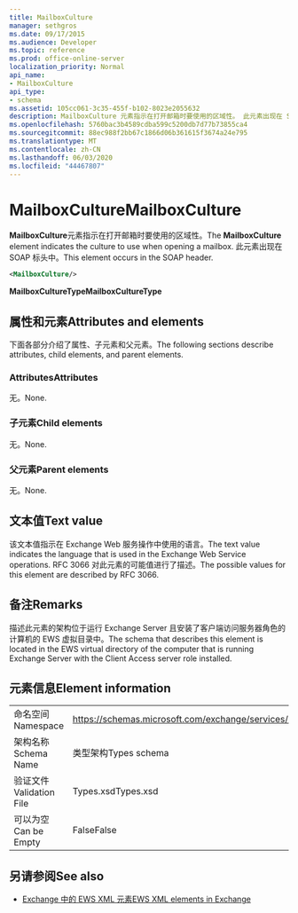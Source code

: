 ```yaml
---
title: MailboxCulture
manager: sethgros
ms.date: 09/17/2015
ms.audience: Developer
ms.topic: reference
ms.prod: office-online-server
localization_priority: Normal
api_name:
- MailboxCulture
api_type:
- schema
ms.assetid: 105cc061-3c35-455f-b102-8023e2055632
description: MailboxCulture 元素指示在打开邮箱时要使用的区域性。 此元素出现在 SOAP 标头中。
ms.openlocfilehash: 5760bac3b4589cdba599c5200db7d77b73855ca4
ms.sourcegitcommit: 88ec988f2bb67c1866d06b361615f3674a24e795
ms.translationtype: MT
ms.contentlocale: zh-CN
ms.lasthandoff: 06/03/2020
ms.locfileid: "44467807"
---
```

# <a name="mailboxculture"></a><span data-ttu-id="d66f9-104">MailboxCulture</span><span class="sxs-lookup"><span data-stu-id="d66f9-104">MailboxCulture</span></span>

<span data-ttu-id="d66f9-105">**MailboxCulture**元素指示在打开邮箱时要使用的区域性。</span><span class="sxs-lookup"><span data-stu-id="d66f9-105">The **MailboxCulture** element indicates the culture to use when opening a mailbox.</span></span> <span data-ttu-id="d66f9-106">此元素出现在 SOAP 标头中。</span><span class="sxs-lookup"><span data-stu-id="d66f9-106">This element occurs in the SOAP header.</span></span> 
  
```xml
<MailboxCulture/>
```

<span data-ttu-id="d66f9-107">**MailboxCultureType**</span><span class="sxs-lookup"><span data-stu-id="d66f9-107">**MailboxCultureType**</span></span>

## <a name="attributes-and-elements"></a><span data-ttu-id="d66f9-108">属性和元素</span><span class="sxs-lookup"><span data-stu-id="d66f9-108">Attributes and elements</span></span>

<span data-ttu-id="d66f9-109">下面各部分介绍了属性、子元素和父元素。</span><span class="sxs-lookup"><span data-stu-id="d66f9-109">The following sections describe attributes, child elements, and parent elements.</span></span>
  
### <a name="attributes"></a><span data-ttu-id="d66f9-110">Attributes</span><span class="sxs-lookup"><span data-stu-id="d66f9-110">Attributes</span></span>

<span data-ttu-id="d66f9-111">无。</span><span class="sxs-lookup"><span data-stu-id="d66f9-111">None.</span></span>
  
### <a name="child-elements"></a><span data-ttu-id="d66f9-112">子元素</span><span class="sxs-lookup"><span data-stu-id="d66f9-112">Child elements</span></span>

<span data-ttu-id="d66f9-113">无。</span><span class="sxs-lookup"><span data-stu-id="d66f9-113">None.</span></span>
  
### <a name="parent-elements"></a><span data-ttu-id="d66f9-114">父元素</span><span class="sxs-lookup"><span data-stu-id="d66f9-114">Parent elements</span></span>

<span data-ttu-id="d66f9-115">无。</span><span class="sxs-lookup"><span data-stu-id="d66f9-115">None.</span></span>
  
## <a name="text-value"></a><span data-ttu-id="d66f9-116">文本值</span><span class="sxs-lookup"><span data-stu-id="d66f9-116">Text value</span></span>

<span data-ttu-id="d66f9-117">该文本值指示在 Exchange Web 服务操作中使用的语言。</span><span class="sxs-lookup"><span data-stu-id="d66f9-117">The text value indicates the language that is used in the Exchange Web Service operations.</span></span> <span data-ttu-id="d66f9-118">RFC 3066 对此元素的可能值进行了描述。</span><span class="sxs-lookup"><span data-stu-id="d66f9-118">The possible values for this element are described by RFC 3066.</span></span>
  
## <a name="remarks"></a><span data-ttu-id="d66f9-119">备注</span><span class="sxs-lookup"><span data-stu-id="d66f9-119">Remarks</span></span>

<span data-ttu-id="d66f9-120">描述此元素的架构位于运行 Exchange Server 且安装了客户端访问服务器角色的计算机的 EWS 虚拟目录中。</span><span class="sxs-lookup"><span data-stu-id="d66f9-120">The schema that describes this element is located in the EWS virtual directory of the computer that is running Exchange Server with the Client Access server role installed.</span></span>
  
## <a name="element-information"></a><span data-ttu-id="d66f9-121">元素信息</span><span class="sxs-lookup"><span data-stu-id="d66f9-121">Element information</span></span>

|||
|:-----|:-----|
|<span data-ttu-id="d66f9-122">命名空间</span><span class="sxs-lookup"><span data-stu-id="d66f9-122">Namespace</span></span>  <br/> |https://schemas.microsoft.com/exchange/services/2006/types  <br/> |
|<span data-ttu-id="d66f9-123">架构名称</span><span class="sxs-lookup"><span data-stu-id="d66f9-123">Schema Name</span></span>  <br/> |<span data-ttu-id="d66f9-124">类型架构</span><span class="sxs-lookup"><span data-stu-id="d66f9-124">Types schema</span></span>  <br/> |
|<span data-ttu-id="d66f9-125">验证文件</span><span class="sxs-lookup"><span data-stu-id="d66f9-125">Validation File</span></span>  <br/> |<span data-ttu-id="d66f9-126">Types.xsd</span><span class="sxs-lookup"><span data-stu-id="d66f9-126">Types.xsd</span></span>  <br/> |
|<span data-ttu-id="d66f9-127">可以为空</span><span class="sxs-lookup"><span data-stu-id="d66f9-127">Can be Empty</span></span>  <br/> |<span data-ttu-id="d66f9-128">False</span><span class="sxs-lookup"><span data-stu-id="d66f9-128">False</span></span>  <br/> |
   
## <a name="see-also"></a><span data-ttu-id="d66f9-129">另请参阅</span><span class="sxs-lookup"><span data-stu-id="d66f9-129">See also</span></span>

- [<span data-ttu-id="d66f9-130">Exchange 中的 EWS XML 元素</span><span class="sxs-lookup"><span data-stu-id="d66f9-130">EWS XML elements in Exchange</span></span>](ews-xml-elements-in-exchange.md)

